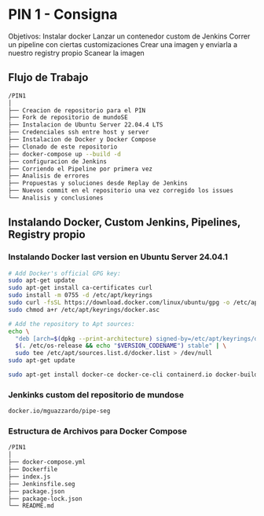 # PIN 1 - Consigna

Objetivos:
Instalar docker
Lanzar un contenedor custom de Jenkins
Correr un pipeline con ciertas customizaciones
Crear una imagen y enviarla a nuestro registry propio
Scanear la imagen

## Flujo de Trabajo

```bash
/PIN1
│
├── Creacion de repositorio para el PIN
├── Fork de repositorio de mundoSE
├── Instalacion de Ubuntu Server 22.04.4 LTS
├── Credenciales ssh entre host y server
├── Instalacion de Docker y Docker Compose
├── Clonado de este repositorio
├── docker-compose up --build -d
├── configuracion de Jenkins
├── Corriendo el Pipeline por primera vez
├── Analisis de errores
├── Propuestas y soluciones desde Replay de Jenkins
├── Nuevos commit en el repositorio una vez corregido los issues
└── Analisis y conclusiones
```

## Instalando Docker, Custom Jenkins, Pipelines, Registry propio

### Instalando Docker last version en Ubuntu Server 24.04.1

```bash
# Add Docker's official GPG key:
sudo apt-get update
sudo apt-get install ca-certificates curl
sudo install -m 0755 -d /etc/apt/keyrings
sudo curl -fsSL https://download.docker.com/linux/ubuntu/gpg -o /etc/apt/keyrings/docker.asc
sudo chmod a+r /etc/apt/keyrings/docker.asc

# Add the repository to Apt sources:
echo \
  "deb [arch=$(dpkg --print-architecture) signed-by=/etc/apt/keyrings/docker.asc] https://download.docker.com/linux/ubuntu \
  $(. /etc/os-release && echo "$VERSION_CODENAME") stable" | \
  sudo tee /etc/apt/sources.list.d/docker.list > /dev/null
sudo apt-get update
```

```bash
sudo apt-get install docker-ce docker-ce-cli containerd.io docker-buildx-plugin docker-compose-plugin
```

### Jenkinks custom del repositorio de mundose

```bash
docker.io/mguazzardo/pipe-seg
```

### Estructura de Archivos para Docker Compose

```bash
/PIN1
│
├── docker-compose.yml
├── Dockerfile
├── index.js
├── Jenkinsfile.seg
├── package.json
├── package-lock.json
└── README.md
```
